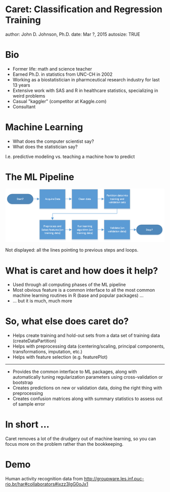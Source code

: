 Caret: Classification and Regression Training
========================================================
author: John D. Johnson, Ph.D.
date: Mar ?, 2015
autosize: TRUE

Bio
========================================================

- Former life: math and science teacher
- Earned Ph.D. in statistics from UNC-CH in 2002
- Working as a biostatistician in pharmceutical research industry for last 13 years
- Extensive work with SAS and R in healthcare statistics, specializing in weird problems
- Casual "kaggler" (competitor at Kaggle.com)
- Consultant

Machine Learning
========================================================

- What does the computer scientist say?
- What does the statistician say?

I.e. predictive modeling vs. teaching a machine how to predict

The ML Pipeline
========================================================

![](ml-pipeline.png)

Not displayed: all the lines pointing to previous steps and loops.

What is caret and how does it help?
========================================================

- Used through all computing phases of the ML pipeline
- Most obvious feature is a common interface to all the most common machine learning routines in R (base and popular packages) ...
- ... but it is much, much more

So, what else does caret do?
========================================================

- Helps create training and hold-out sets from a data set of training data (createDataPartition)
- Helps with preprocessing data (centering/scaling, principal components, transformations, imputation, etc.)
- Helps with feature selection (e.g. featurePlot)

***

- Provides the common interface to ML packages, along with automatically tuning regularization parameters using cross-validation or bootstrap
- Creates predictions on new or validation data, doing the right thing with preprocessing
- Creates confusion matrices along with summary statistics to assess out of sample error

In short ...
========================================================

Caret removes a lot of the drudgery out of machine learning, so you can focus more on the problem rather than the bookkeeping.

Demo
========================================================

Human activity recognition data from 
http://groupware.les.inf.puc-rio.br/har#collaborators#ixzz3IgG0oJx1
